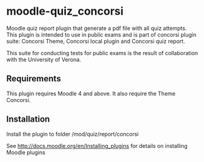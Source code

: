 moodle-quiz_concorsi
=========================
Moodle quiz report plugin that generate a pdf file with all quiz attempts.
This plugin is intended to use in public exams and is part of concorsi plugin suite:
Concorsi Theme, Concorsi local plugin and Concorsi quiz report.

This suite for conducting tests for public exams is the result of collaboration with the University of Verona.

Requirements
------------

This plugin requires Moodle 4 and above.
It also require the Theme Concorsi.

Installation
------------

Install the plugin to folder
/mod/quiz/report/concorsi

See http://docs.moodle.org/en/Installing_plugins for details on installing Moodle plugins

